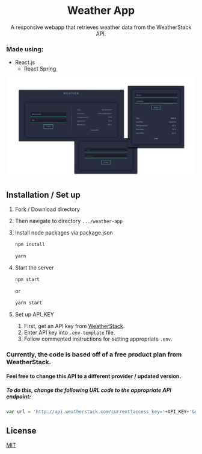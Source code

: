 <h1 align="center">
   Weather App
</h1>
<p align="center">
   A responsive webapp that retrieves weather data from the WeatherStack API.
   <br>
</p>

### Made using: 
- React.js
   - React Spring


![demo](https://raw.githubusercontent.com/cindered/weather-app/master/src/images/weather-app-ui.png)

## Installation / Set up
1. Fork / Download directory
   
2. Then navigate to directory `.../weather-app`

3. Install node packages via package.json

   ```sh
   npm install
   ```  
   ```sh
   yarn
   ```
4. Start the server

   ```sh
   npm start
   ```
   or
   
   ```sh
   yarn start
   ```
   
5. Set up API_KEY

   1. First, get an API key from [WeatherStack](https://www.weatherstack.com).
   2. Enter API key into `.env-template` file.
   3. Follow commented instructions for setting appropriate `.env`.

### Currently, the code is based off of a free product plan from WeatherStack.
#### Feel free to change this API to a different provider / updated version. 
##### To do this, change the following URL code to the appropriate API endpoint:

```javascript
var url = 'http://api.weatherstack.com/current?access_key='+API_KEY+'&query='+city+','+country+'';
```

   
## License
[MIT](https://github.com/cindered/weather-app/blob/master/LICENSE)
